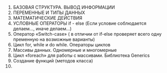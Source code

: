 01. БАЗОВАЯ СТРУКТУРА. ВЫВОД ИНФОРМАЦИИ
02. ПЕРЕМЕННЫЕ И ТИПЫ ДАННЫХ
03. МАТЕМАТИЧЕСКИЕ ДЕЙСТВИЯ
04. УСЛОВНЫЕ ОПЕРАТОРЫ if - else (Если условие соблюдается делаем..., иначе делаем...)
05. Оператор «Switch-case» ( в отличии от if-else проверяет всего одну пременную на возможные варианты)
06. Цикл for, while и do while. Операторы циклов
07. Массивы данных. Одномерные и многомерные
08. Цикл «foreach» для работы с массивами. Библиотека Generics
09. Создание функций (методов класса)
10.